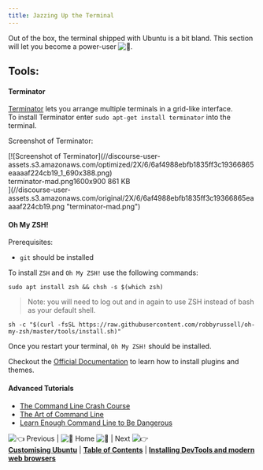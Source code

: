 ```yaml
---
title: Jazzing Up the Terminal
---
```

Out of the box, the terminal shipped with Ubuntu is a bit bland. This section will let you become a power-user ![:muscle:](//forum.freecodecamp.com/images/emoji/emoji_one/muscle.png?v=2 ":muscle:").

## Tools:

#### Terminator

<a href='https://launchpad.net/terminator' target='_blank' rel='nofollow'>Terminator</a> lets you arrange multiple terminals in a grid-like interface.  
To install Terminator enter `sudo apt-get install terminator` into the terminal.

Screenshot of Terminator:

<div class="lightbox-wrapper">[![Screenshot of Terminator](//discourse-user-assets.s3.amazonaws.com/optimized/2X/6/6af4988ebfb1835ff3c19366865eaaaaf224cb19_1_690x388.png)

<div class="meta"><span class="filename">terminator-mad.png</span><span class="informations">1600x900 861 KB</span><span class="expand"></span></div>](//discourse-user-assets.s3.amazonaws.com/original/2X/6/6af4988ebfb1835ff3c19366865eaaaaf224cb19.png "terminator-mad.png") </div>

#### Oh My ZSH!

Prerequisites:  
- `git` should be installed

To install `ZSH` and `Oh My ZSH!` use the following commands:

    sudo apt install zsh && chsh -s $(which zsh)

> Note: you will need to log out and in again to use ZSH instead of bash as your default shell.

    sh -c "$(curl -fsSL https://raw.githubusercontent.com/robbyrussell/oh-my-zsh/master/tools/install.sh)"

Once you restart your terminal, `Oh My ZSH!` should be installed.

Checkout the <a href='https://github.com/robbyrussell/oh-my-zsh/wiki' target='_blank' rel='nofollow'>Official Documentation</a> to learn how to install plugins and themes.

#### Advanced Tutorials

*   <a href='http://cli.learncodethehardway.org/book/' target='_blank' rel='nofollow'>The Command Line Crash Course</a>
*   <a href='https://github.com/jlevy/the-art-of-command-line' target='_blank' rel='nofollow'>The Art of Command Line</a>
*   <a href='https://www.learnenough.com/command-line-tutorial' target='_blank' rel='nofollow'>Learn Enough Command Line to Be Dangerous</a>

![:point_left:](//forum.freecodecamp.com/images/emoji/emoji_one/point_left.png?v=2 ":point_left:") Previous | ![:book:](//forum.freecodecamp.com/images/emoji/emoji_one/book.png?v=2 ":book:") Home ![:book:](//forum.freecodecamp.com/images/emoji/emoji_one/book.png?v=2 ":book:") | Next ![:point_right:](//forum.freecodecamp.com/images/emoji/emoji_one/point_right.png?v=2 ":point_right:")  
[**Customising Ubuntu**](//forum.freecodecamp.com/t/customizing-ubuntu/18382) | [**Table of Contents**](//forum.freecodecamp.com/t/setting-up-ubuntu-for-programming/18388) | [**Installing DevTools and modern web browsers**](//forum.freecodecamp.com/t/installing-devtools-and-modern-web-browsers/18385)